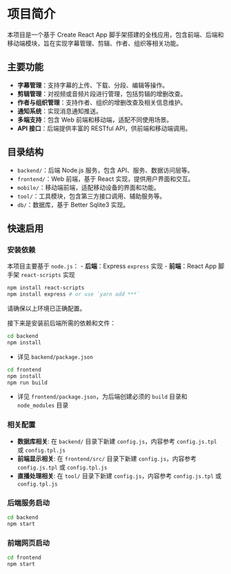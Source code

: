 # 项目简介

本项目是一个基于 Create React App 脚手架搭建的全栈应用，包含前端、后端和移动端模块，旨在实现字幕管理、剪辑、作者、组织等相关功能。

## 主要功能

- **字幕管理**：支持字幕的上传、下载、分段、编辑等操作。
- **剪辑管理**：对视频或音频片段进行管理，包括剪辑的增删改查。
- **作者与组织管理**：支持作者、组织的增删改查及相关信息维护。
- **通知系统**：实现消息通知推送。
- **多端支持**：包含 Web 前端和移动端，适配不同使用场景。
- **API 接口**：后端提供丰富的 RESTful API，供前端和移动端调用。

## 目录结构

- `backend/`：后端 Node.js 服务，包含 API、服务、数据访问层等。
- `frontend/`：Web 前端，基于 React 实现，提供用户界面和交互。
- `mobile/`：移动端前端，适配移动设备的界面和功能。
- `tool/`：工具模块，包含第三方接口调用、辅助服务等。
- `db/`：数据库，基于 Better Sqlite3 实现。

## 快速启用

### 安装依赖
本项目主要基于 `node.js`：
    - **后端**：Express `express` 实现
    - **前端**：React App 脚手架 `react-scripts` 实现

```bash
npm install react-scripts
npm install express # or use `yarn add ***`
```
请确保以上环境已正确配置。

接下来是安装前后端所需的依赖和文件：

```bash
cd backend
npm install
```
- 详见 `backend/package.json`

```bash
cd frontend
npm install
npm run build
```
- 详见 `frontend/package.json`，为后端创建必须的 `build` 目录和 `node_modules` 目录


### 相关配置
- **数据库相关**: 在 `backend/` 目录下新建 `config.js`，内容参考 `config.js.tpl` 或 `config.tpl.js`
- **前端显示相关**: 在 `frontend/src/` 目录下新建 `config.js`，内容参考 `config.js.tpl` 或 `config.tpl.js`
- **直播处理相关**: 在 `tool/` 目录下新建 `config.js`，内容参考 `config.js.tpl` 或 `config.tpl.js`

### 后端服务启动

```bash
cd backend
npm start
```

### 前端网页启动

```bash
cd frontend
npm start
```
